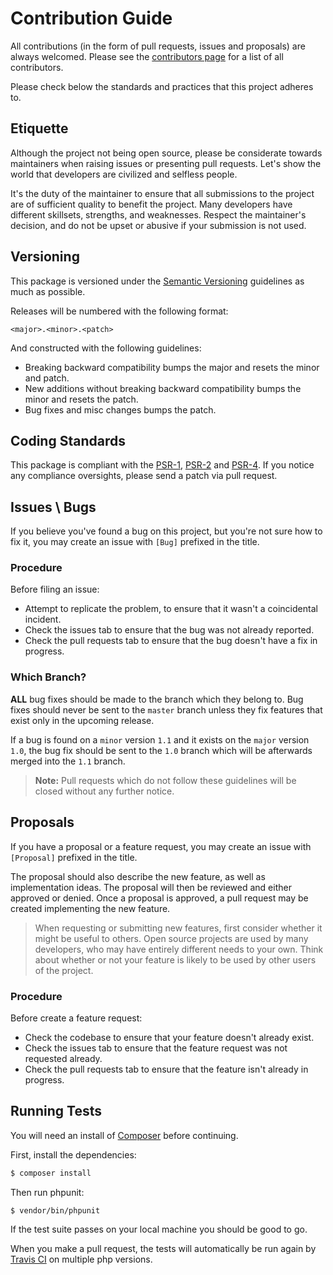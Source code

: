 # Contribution Guide

All contributions (in the form of pull requests, issues and proposals) are always welcomed.
Please see the [contributors page](../../graphs/contributors) for a list of all contributors.

Please check below the standards and practices that this project adheres to.

## Etiquette

Although the project not being open source, please be considerate towards maintainers when raising issues or presenting pull requests. Let's show the world that developers are civilized and selfless people.

It's the duty of the maintainer to ensure that all submissions to the project are of sufficient quality to benefit the project. Many developers have different skillsets, strengths, and weaknesses. Respect the maintainer's decision, and do not be upset or abusive if your submission is not used.

## Versioning

This package is versioned under the [Semantic Versioning][link-semver] guidelines as much as possible.

Releases will be numbered with the following format:

`<major>.<minor>.<patch>`

And constructed with the following guidelines:

* Breaking backward compatibility bumps the major and resets the minor and patch.
* New additions without breaking backward compatibility bumps the minor and resets the patch.
* Bug fixes and misc changes bumps the patch.

## Coding Standards

This package is compliant with the [PSR-1][link-psr-1], [PSR-2][link-psr-2] and [PSR-4][link-psr-4].
If you notice any compliance oversights, please send a patch via pull request.

## Issues \ Bugs

If you believe you've found a bug on this project, but you're not sure how to fix it, you may create an issue with `[Bug]` prefixed in the title.

### Procedure

Before filing an issue:

- Attempt to replicate the problem, to ensure that it wasn't a coincidental incident.
- Check the issues tab to ensure that the bug was not already reported.
- Check the pull requests tab to ensure that the bug doesn't have a fix in progress.

### Which Branch?

**ALL** bug fixes should be made to the branch which they belong to. Bug fixes should never be sent to the `master` branch unless they fix features that exist only in the upcoming release.

If a bug is found on a `minor` version `1.1` and it exists on the `major` version `1.0`, the bug fix should be sent to the `1.0` branch which will be afterwards merged into the `1.1` branch.

> **Note:** Pull requests which do not follow these guidelines will be closed without any further notice.

## Proposals

If you have a proposal or a feature request, you may create an issue with `[Proposal]` prefixed in the title.

The proposal should also describe the new feature, as well as implementation ideas.
The proposal will then be reviewed and either approved or denied. Once a proposal is approved, a pull request may be created implementing the new feature.

> When requesting or submitting new features, first consider whether it might be useful to others. Open source projects are used by many developers, who may have entirely different needs to your own. Think about whether or not your feature is likely to be used by other users of the project.

### Procedure

Before create a feature request:

- Check the codebase to ensure that your feature doesn't already exist.
- Check the issues tab to ensure that the feature request was not requested already.
- Check the pull requests tab to ensure that the feature isn't already in progress.

## Running Tests

You will need an install of [Composer](https://getcomposer.org) before continuing.

First, install the dependencies:

```bash
$ composer install
```

Then run phpunit:

```bash
$ vendor/bin/phpunit
```

If the test suite passes on your local machine you should be good to go.

When you make a pull request, the tests will automatically be run again by [Travis CI][link-travis] on multiple php versions.


[link-semver]: http://semver.org
[link-travis]: https://travis-ci.org
[link-psr-1]: http://www.php-fig.org/psr/psr-1/
[link-psr-2]: http://www.php-fig.org/psr/psr-2/
[link-psr-4]: http://www.php-fig.org/psr/psr-4/
